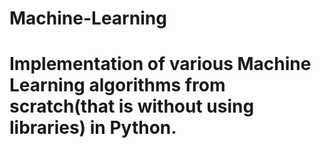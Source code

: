 # Machine-Learning
# Implementation of various Machine Learning algorithms from scratch(that is without using libraries) in Python.
